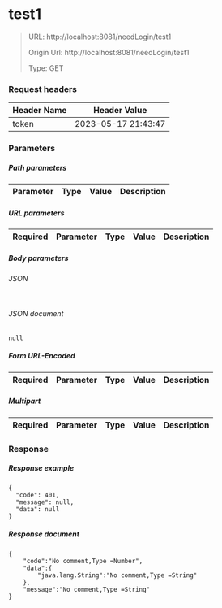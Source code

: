 # test1

> URL: http://localhost:8081/needLogin/test1
>
> Origin Url: http://localhost:8081/needLogin/test1
>
> Type: GET


### Request headers

|Header Name| Header Value|
|---------|------|
|token|2023-05-17 21:43:47|

### Parameters

##### Path parameters

| Parameter | Type | Value | Description |
|---------|------|------|------------|


##### URL parameters

|Required| Parameter | Type | Value | Description |
|---------|---------|------|------|------------|


##### Body parameters

###### JSON

```

```

###### JSON document

```
null
```


##### Form URL-Encoded
|Required| Parameter | Type | Value | Description |
|---------|---------|------|------|------------|


##### Multipart
|Required | Parameter | Type | Value | Description |
|---------|---------|------|------|------------|


### Response

##### Response example

```
{
  "code": 401,
  "message": null,
  "data": null
}
```

##### Response document
```
{
	"code":"No comment,Type =Number",
	"data":{
		"java.lang.String":"No comment,Type =String"
	},
	"message":"No comment,Type =String"
}
```


